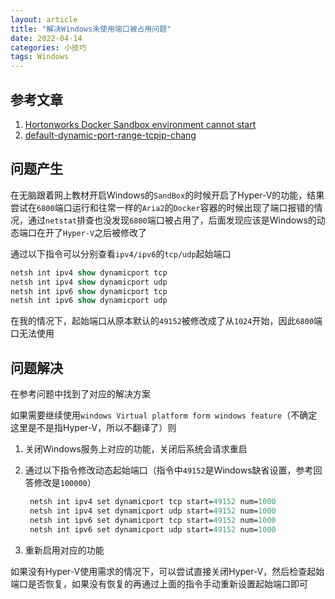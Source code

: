 ```yaml
---
layout: article
title: "解决Windows未使用端口被占用问题"
date: 2022-04-14
categories: 小技巧
tags: Windows
---
```


## 参考文章

1. [Hortonworks Docker Sandbox environment cannot start](https://stackoverflow.com/questions/52212012/hortonworks-docker-sandbox-environment-cannot-start/)
2. [default-dynamic-port-range-tcpip-chang](https://docs.microsoft.com/en-us/troubleshoot/windows-server/networking/default-dynamic-port-range-tcpip-chang)

## 问题产生

在无脑跟着网上教材开启Windows的`SandBox`的时候开启了Hyper-V的功能，结果尝试在`6800`端口运行和往常一样的`Aria2`的`Docker`容器的时候出现了端口报错的情况，通过`netstat`排查也没发现`6800`端口被占用了，后面发现应该是Windows的动态端口在开了`Hyper-V`之后被修改了

通过以下指令可以分别查看`ipv4/ipv6`的`tcp/udp`起始端口

```ps
netsh int ipv4 show dynamicport tcp
netsh int ipv4 show dynamicport udp
netsh int ipv6 show dynamicport tcp
netsh int ipv6 show dynamicport udp
```

在我的情况下，起始端口从原本默认的`49152`被修改成了从`1024`开始，因此`6800`端口无法使用

## 问题解决

在参考问题中找到了对应的解决方案

如果需要继续使用`windows Virtual platform form windows feature`（不确定这里是不是指Hyper-V，所以不翻译了）则

1. 关闭Windows服务上对应的功能，关闭后系统会请求重启
2. 通过以下指令修改动态起始端口（指令中`49152`是Windows缺省设置，参考回答修改是`100000`）

   ```ps
    netsh int ipv4 set dynamicport tcp start=49152 num=1000
    netsh int ipv4 set dynamicport udp start=49152 num=1000
    netsh int ipv6 set dynamicport tcp start=49152 num=1000
    netsh int ipv6 set dynamicport udp start=49152 num=1000
    ```

3. 重新启用对应的功能

如果没有Hyper-V使用需求的情况下，可以尝试直接关闭Hyper-V，然后检查起始端口是否恢复，如果没有恢复的再通过上面的指令手动重新设置起始端口即可

